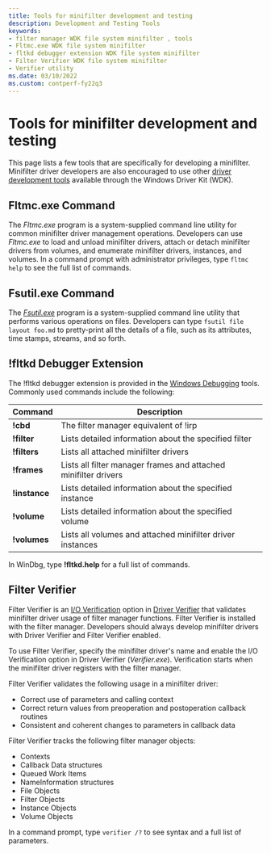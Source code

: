 ```yaml
---
title: Tools for minifilter development and testing
description: Development and Testing Tools
keywords:
- filter manager WDK file system minifilter , tools
- Fltmc.exe WDK file system minifilter
- fltkd debugger extension WDK file system minifilter
- Filter Verifier WDK file system minifilter
- Verifier utility
ms.date: 03/10/2022
ms.custom: contperf-fy22q3
---
```


# Tools for minifilter development and testing

This page lists a few tools that are specifically for developing a minifilter. Minifilter driver developers are also encouraged to use other [driver development tools](../devtest/index.md) available through the Windows Driver Kit (WDK).

## Fltmc.exe Command

The *Fltmc.exe* program is a system-supplied command line utility for common minifilter driver management operations. Developers can use *Fltmc.exe* to load and unload minifilter drivers, attach or detach minifilter drivers from volumes, and enumerate minifilter drivers, instances, and volumes. In a command prompt with administrator privileges, type ```fltmc help``` to see the full list of commands.

## Fsutil.exe Command

The [*Fsutil.exe*](/windows-server/administration/windows-commands/fsutil-file) program is a system-supplied command line utility that performs various operations on files. Developers can type ```fsutil file layout foo.md``` to pretty-print all the details of a file, such as its attributes, time stamps, streams, and so forth.

## !fltkd Debugger Extension

The !fltkd debugger extension is provided in the [Windows Debugging](../debugger/index.md) tools. Commonly used commands include the following:

| Command | Description |
| ------- | ----------- |
| **!cbd** | The filter manager equivalent of !irp |
| **!filter** | Lists detailed information about the specified filter |
| **!filters** | Lists all attached minifilter drivers |
| **!frames** | Lists all filter manager frames and attached minifilter drivers |
| **!instance** | Lists detailed information about the specified instance |
| **!volume** | Lists detailed information about the specified volume |
| **!volumes** | Lists all volumes and attached minifilter driver instances |

In WinDbg, type **!fltkd.help** for a full list of commands.

## Filter Verifier

Filter Verifier is an [I/O Verification](../devtest/i-o-verification.md) option in [Driver Verifier](../devtest/driver-verifier.md) that validates minifilter driver usage of filter manager functions. Filter Verifier is installed with the filter manager. Developers should always develop minifilter drivers with Driver Verifier and Filter Verifier enabled.

To use Filter Verifier, specify the minifilter driver's name and enable the I/O Verification option in Driver Verifier (*Verifier.exe*). Verification starts when the minifilter driver registers with the filter manager.

Filter Verifier validates the following usage in a minifilter driver:

* Correct use of parameters and calling context
* Correct return values from preoperation and postoperation callback routines
* Consistent and coherent changes to parameters in callback data

Filter Verifier tracks the following filter manager objects:

* Contexts
* Callback Data structures
* Queued Work Items
* NameInformation structures
* File Objects
* Filter Objects
* Instance Objects
* Volume Objects

In a command prompt, type ```verifier /?``` to see syntax and a full list of parameters.
